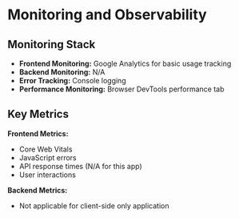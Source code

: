 # Monitoring and Observability

## Monitoring Stack

- **Frontend Monitoring:** Google Analytics for basic usage tracking
- **Backend Monitoring:** N/A
- **Error Tracking:** Console logging
- **Performance Monitoring:** Browser DevTools performance tab

## Key Metrics

**Frontend Metrics:**

- Core Web Vitals
- JavaScript errors
- API response times (N/A for this app)
- User interactions

**Backend Metrics:**

- Not applicable for client-side only application
